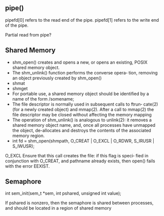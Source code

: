 ## pipe()

pipefd[0] refers
to the read end of the pipe. pipefd[1] refers to the write end of the
pipe.

Partial read from pipe?

## Shared Memory

+ shm_open() creates and opens a new, or opens an existing, POSIX shared
  memory object.
+ The shm_unlink() function performs the converse opera‐
  tion, removing an object previously created by shm_open()
+ shmat
+ shmget
+ For portable use, a shared memory object should be identified by a name of the
  form /somename;
+ The file descriptor is normally used in subsequent calls to ftrun‐
  cate(2) (for a newly created object) and mmap(2). After a call to
  mmap(2)  the file descriptor may be closed without affecting the memory
  mapping
+ The operation of shm_unlink() is analogous to unlink(2): it removes a
  shared memory object name, and, once all processes have unmapped the
  object, de-allocates and destroys the contents of the associated memory
  region.
+ int fd = shm_open(shmpath, O_CREAT | O_EXCL | O_RDWR,
  S_IRUSR | S_IWUSR);

O_EXCL Ensure that this call creates the file: if this flag is speci‐
fied in conjunction with O_CREAT, and pathname already exists, then open() fails with the error EEXIST.

## Semaphore

int sem_init(sem_t *sem, int pshared, unsigned int value);

If pshared is nonzero, then the semaphore is shared between processes,
and should be located in a region of shared memory 
